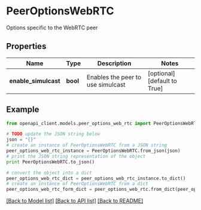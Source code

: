 # PeerOptionsWebRTC

Options specific to the WebRTC peer

## Properties
Name | Type | Description | Notes
------------ | ------------- | ------------- | -------------
**enable_simulcast** | **bool** | Enables the peer to use simulcast | [optional] [default to True]

## Example

```python
from openapi_client.models.peer_options_web_rtc import PeerOptionsWebRTC

# TODO update the JSON string below
json = "{}"
# create an instance of PeerOptionsWebRTC from a JSON string
peer_options_web_rtc_instance = PeerOptionsWebRTC.from_json(json)
# print the JSON string representation of the object
print PeerOptionsWebRTC.to_json()

# convert the object into a dict
peer_options_web_rtc_dict = peer_options_web_rtc_instance.to_dict()
# create an instance of PeerOptionsWebRTC from a dict
peer_options_web_rtc_form_dict = peer_options_web_rtc.from_dict(peer_options_web_rtc_dict)
```
[[Back to Model list]](../README.md#documentation-for-models) [[Back to API list]](../README.md#documentation-for-api-endpoints) [[Back to README]](../README.md)


